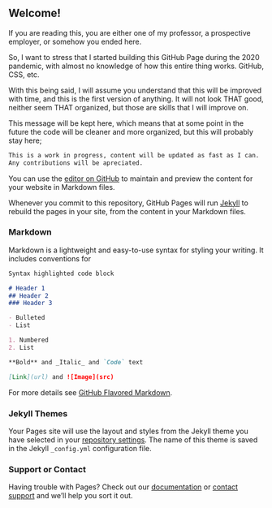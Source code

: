 ## Welcome!

If you are reading this, you are either one of my professor, a prospective employer, or somehow you ended here.

So, I want to stress that I started building this GitHub Page during the 2020 pandemic, with almost no knowledge of how this entire thing works. GitHub, CSS, etc.

With this being said, I will assume you understand that this will be improved with time, and this is the first version of anything. It will not look THAT good, neither seem THAT organized, but those are skills that I will improve on.

This message will be kept here, which means that at some point in the future the code will be cleaner and more organized, but this will probably stay here;


```markdown
This is a work in progress, content will be updated as fast as I can.
Any contributions will be apreciated.
```

You can use the [editor on GitHub](https://github.com/AlwaysLearning55/AlwaysLearning55.github.io/edit/master/README.md) to maintain and preview the content for your website in Markdown files.

Whenever you commit to this repository, GitHub Pages will run [Jekyll](https://jekyllrb.com/) to rebuild the pages in your site, from the content in your Markdown files.

### Markdown

Markdown is a lightweight and easy-to-use syntax for styling your writing. It includes conventions for

```markdown
Syntax highlighted code block

# Header 1
## Header 2
### Header 3

- Bulleted
- List

1. Numbered
2. List

**Bold** and _Italic_ and `Code` text

[Link](url) and ![Image](src)
```

For more details see [GitHub Flavored Markdown](https://guides.github.com/features/mastering-markdown/).

### Jekyll Themes

Your Pages site will use the layout and styles from the Jekyll theme you have selected in your [repository settings](https://github.com/AlwaysLearning55/AlwaysLearning55.github.io/settings). The name of this theme is saved in the Jekyll `_config.yml` configuration file.

### Support or Contact

Having trouble with Pages? Check out our [documentation](https://docs.github.com/categories/github-pages-basics/) or [contact support](https://github.com/contact) and we’ll help you sort it out.
